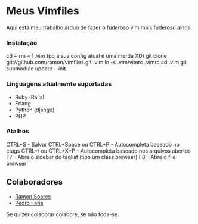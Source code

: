 # Meus Vimfiles

Aqui esta meu trabalho arduo de fazer o fuderoso vim mais fuderoso ainda.

### Instalação

cd ~
rm -rf .vim  (pq a sua config atual é uma merda XD)
git clone git://github.com/ramon/vimfiles.git .vim
ln -s .vim/vimrc .vimrc
cd .vim
git submodule update --init

### Linguagens atualmente suportadas

* Ruby (Rails)
* Erlang
* Python (django)
* PHP

### Atalhos

CTRL+S  -  Salvar
CTRL+Space ou CTRL+P  - Autocompleta baseado no ctags
CTRL+\ ou CTRL+X+P  - Autocompleta baseado nos arquivos abertos
F7  - Abre o sidebar do taglist (tipo um class browser)
F8  - Abre o file browser

## Colaboradores

* [Ramon Soares](http://github.com/ramon)
* [Pedro Faria](http://github.com/pedrofaria)

Se quizer colaborar colabore, se não foda-se.
